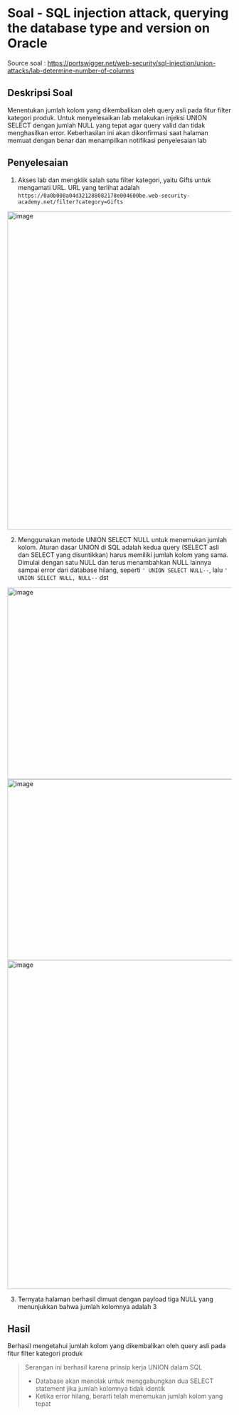# Soal - SQL injection attack, querying the database type and version on Oracle  

Source soal : https://portswigger.net/web-security/sql-injection/union-attacks/lab-determine-number-of-columns  

## Deskripsi Soal 
Menentukan jumlah kolom yang dikembalikan oleh query asli pada fitur filter kategori produk.
Untuk menyelesaikan lab melakukan injeksi UNION SELECT dengan jumlah NULL yang tepat agar query valid dan tidak menghasilkan error. Keberhasilan ini akan dikonfirmasi saat halaman memuat dengan benar dan menampilkan notifikasi penyelesaian lab

## Penyelesaian 
1. Akses lab dan mengklik salah satu filter kategori, yaitu Gifts untuk mengamati URL. URL yang terlihat adalah `https://0a0b008a04d321288082178e004600be.web-security-academy.net/filter?category=Gifts`      
<img width="1614" height="716" alt="image" src="https://github.com/user-attachments/assets/8299fc20-4975-4863-bfac-956ea3a69f16" />

2. Menggunakan metode UNION SELECT NULL untuk menemukan jumlah kolom. Aturan dasar UNION di SQL adalah kedua query (SELECT asli dan SELECT yang disuntikkan) harus memiliki jumlah kolom yang sama. Dimulai dengan satu NULL dan terus menambahkan NULL lainnya sampai error dari database hilang, seperti `' UNION SELECT NULL--`, lalu `' UNION SELECT NULL, NULL--` dst
<img width="1482" height="431" alt="image" src="https://github.com/user-attachments/assets/8fde5b25-1fca-456d-b21d-0cc2c6c3ce13" />  
<img width="1479" height="407" alt="image" src="https://github.com/user-attachments/assets/1ea8ccbb-a092-4a04-a76f-92aac52b5615" />  
<img width="1646" height="740" alt="image" src="https://github.com/user-attachments/assets/48aa229e-44e6-4d37-8c7f-b452a2328180" />  

3. Ternyata halaman berhasil dimuat dengan payload tiga NULL yang menunjukkan bahwa jumlah kolomnya adalah 3


## Hasil 
Berhasil mengetahui jumlah kolom yang dikembalikan oleh query asli pada fitur filter kategori produk   
> Serangan ini berhasil karena prinsip kerja UNION dalam SQL
> - Database akan menolak untuk menggabungkan dua SELECT statement jika jumlah kolomnya tidak identik
> - Ketika error hilang, berarti telah menemukan jumlah kolom yang tepat
